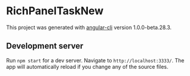 # RichPanelTaskNew

This project was generated with [angular-cli](https://github.com/angular/angular-cli) version 1.0.0-beta.28.3.

## Development server
Run `npm start` for a dev server. Navigate to `http://localhost:3333/`. The app will automatically reload if you change any of the source files.

